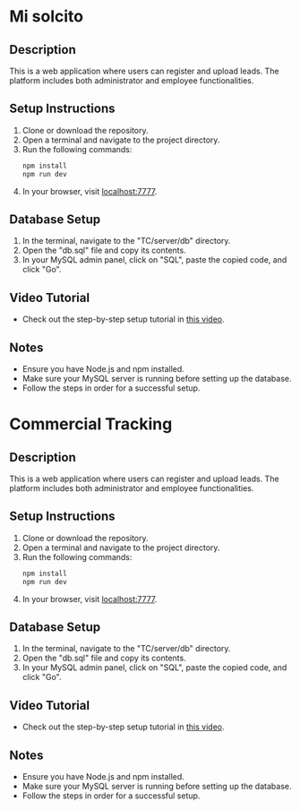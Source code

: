 # Mi solcito

## Description
This is a web application where users can register and upload leads. The platform includes both administrator and employee functionalities.

## Setup Instructions

1. Clone or download the repository.
2. Open a terminal and navigate to the project directory.
3. Run the following commands:
    ```bash
    npm install
    npm run dev
    ```
4. In your browser, visit [localhost:7777](http://localhost:7777).

## Database Setup

1. In the terminal, navigate to the "TC/server/db" directory.
2. Open the "db.sql" file and copy its contents.
3. In your MySQL admin panel, click on "SQL", paste the copied code, and click "Go".

## Video Tutorial

- Check out the step-by-step setup tutorial in [this video](video_link).

## Notes
- Ensure you have Node.js and npm installed.
- Make sure your MySQL server is running before setting up the database.
- Follow the steps in order for a successful setup.
# Commercial Tracking

## Description
This is a web application where users can register and upload leads. The platform includes both administrator and employee functionalities.

## Setup Instructions

1. Clone or download the repository.
2. Open a terminal and navigate to the project directory.
3. Run the following commands:
    ```bash
    npm install
    npm run dev
    ```
4. In your browser, visit [localhost:7777](http://localhost:7777).

## Database Setup

1. In the terminal, navigate to the "TC/server/db" directory.
2. Open the "db.sql" file and copy its contents.
3. In your MySQL admin panel, click on "SQL", paste the copied code, and click "Go".

## Video Tutorial

- Check out the step-by-step setup tutorial in [this video](video_link).

## Notes
- Ensure you have Node.js and npm installed.
- Make sure your MySQL server is running before setting up the database.
- Follow the steps in order for a successful setup.
